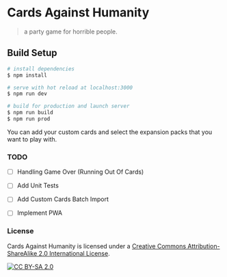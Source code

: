 # Cards Against Humanity

> a party game for horrible people.

## Build Setup

```bash
# install dependencies
$ npm install

# serve with hot reload at localhost:3000
$ npm run dev

# build for production and launch server
$ npm run build
$ npm run prod

```

You can add your custom cards and select the expansion packs that you want to play with.


### TODO
- [ ] Handling Game Over (Running Out Of Cards)
- [ ] Add Unit Tests
- [ ] Add Custom Cards Batch Import
- [ ] Implement PWA


### License
Cards Against Humanity is licensed under a [Creative Commons Attribution-ShareAlike 2.0
International License][cc-by-sa].

[![CC BY-SA 2.0][cc-by-sa-image]][cc-by-sa]

[cc-by-sa]: http://creativecommons.org/licenses/by-sa/2.0/
[cc-by-sa-image]: https://licensebuttons.net/l/by-sa/2.0/88x31.png

